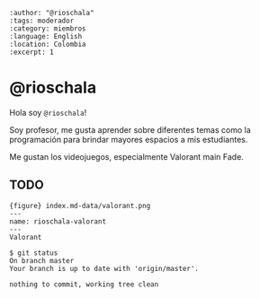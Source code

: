 
```{post} 2023-07-18
:author: "@rioschala"
:tags: moderador
:category: miembros
:language: English
:location: Colombia
:excerpt: 1
```

# @rioschala

Hola soy `@rioschala`! 

Soy profesor, me gusta aprender sobre diferentes temas como la programación para brindar mayores espacios a mis estudiantes. 

Me gustan los videojuegos, especialmente Valorant main Fade. 

## TODO

```
{figure} index.md-data/valorant.png
---
name: rioschala-valorant
---
Valorant
```

```console
$ git status 
On branch master
Your branch is up to date with 'origin/master'.

nothing to commit, working tree clean
```

